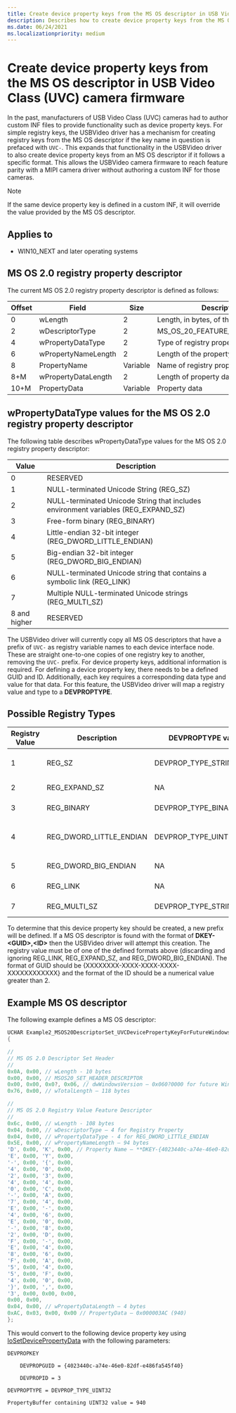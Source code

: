 ```yaml
---
title: Create device property keys from the MS OS descriptor in USB Video Class (UVC) camera firmware
description: Describes how to create device property keys from the MS OS descriptor in USB Video Class (UVC) camera firmware.
ms.date: 06/24/2021
ms.localizationpriority: medium
---
```


# Create device property keys from the MS OS descriptor in USB Video Class (UVC) camera firmware

In the past, manufacturers of USB Video Class (UVC) cameras had to author custom INF files to provide functionality such as device property keys. For simple registry keys, the USBVideo driver has a mechanism for creating registry keys from the MS OS descriptor if the key name in question is prefaced with `UVC-`. This expands that functionality in the USBVideo driver to also create device property keys from an MS OS descriptor if it follows a specific format. This allows the USBVideo camera firmware to reach feature parity with a MIPI camera driver without authoring a custom INF for those cameras.

> [!NOTE]
> If the same device property key is defined in a custom INF, it will override the value provided by the MS OS descriptor.

## Applies to

- WIN10_NEXT and later operating systems

## MS OS 2.0 registry property descriptor

The current MS OS 2.0 registry property descriptor is defined as follows:

| Offset | Field | Size | Description |
|--|--|--|--|
| 0 | wLength | 2 | Length, in bytes, of this descriptor. |
| 2 | wDescriptorType | 2 | MS_OS_20_FEATURE_REG_PROPERTY |
| 4 | wPropertyDataType| 2 | Type of registry property |
| 6 | wPropertyNameLength | 2 | Length of the property name. |
| 8 | PropertyName | Variable | Name of registry property. |
| 8+M | wPropertyDataLength | 2 | Length of property data |
| 10+M | PropertyData | Variable | Property data |

## wPropertyDataType values for the MS OS 2.0 registry property descriptor

The following table describes wPropertyDataType values for the MS OS 2.0 registry property descriptor:

| Value | Description |
|--|--|
| 0 | RESERVED |
| 1 | NULL-terminated Unicode String (REG_SZ) |
| 2 | NULL-terminated Unicode String that includes environment variables (REG_EXPAND_SZ) |
| 3 | Free-form binary (REG_BINARY) |
| 4 | Little-endian 32-bit integer (REG_DWORD_LITTLE_ENDIAN) |
| 5 | Big-endian 32-bit integer (REG_DWORD_BIG_ENDIAN) |
| 6 | NULL-terminated Unicode string that contains a symbolic link (REG_LINK) |
| 7 | Multiple NULL-terminated Unicode strings (REG_MULTI_SZ) |
| 8 and higher | RESERVED |

The USBVideo driver will currently copy all MS OS descriptors that have a prefix of `UVC-` as registry variable names to each device interface node. These are straight one-to-one copies of one registry key to another, removing the `UVC-` prefix. For device property keys, additional information is required. For defining a device property key, there needs to be a defined GUID and ID. Additionally, each key requires a corresponding data type and value for that data. For this feature, the USBVideo driver will map a registry value and type to a **DEVPROPTYPE**.

## Possible Registry Types

| Registry Value | Description | DEVPROPTYPE value | Description |
|--|--|--|--|
| 1 | REG_SZ | DEVPROP_TYPE_STRING | Null-terminated string |
| 2 | REG_EXPAND_SZ | NA | Not supported |
| 3 | REG_BINARY | DEVPROP_TYPE_BINARY | Custom binary data |
| 4 | REG_DWORD_LITTLE_ENDIAN | DEVPROP_TYPE_UINT32 | 32-bit unsigned int (ULONG32) |
| 5 | REG_DWORD_BIG_ENDIAN | NA | Not supported |
| 6 | REG_LINK | NA | Not supported |
| 7 | REG_MULTI_SZ | DEVPROP_TYPE_STRING_LIST | Multi-sz string list |

To determine that this device property key should be created, a new prefix will be defined. If a MS OS descriptor is found with the format of **DKEY-\<GUID\>,\<ID\>** then the USBVideo driver will attempt this creation. The registry value must be of one of the defined formats above (discarding and ignoring REG_LINK, REG_EXPAND_SZ, and REG_DWORD_BIG_ENDIAN). The format of GUID should be {XXXXXXXX-XXXX-XXXX-XXXX-XXXXXXXXXXXX} and the format of the ID should be a numerical value greater than 2.

## Example MS OS descriptor

The following example defines a MS OS descriptor:

```cpp
UCHAR Example2_MSOS20DescriptorSet_UVCDevicePropertyKeyForFutureWindows\[0x3C\] =
{

//
// MS OS 2.0 Descriptor Set Header
//
0x0A, 0x00, // wLength - 10 bytes
0x00, 0x00, // MSOS20_SET_HEADER_DESCRIPTOR
0x00, 0x00, 0x0?, 0x06, // dwWindowsVersion – 0x060?0000 for future Windows version
0x76, 0x00, // wTotalLength – 118 bytes

//
// MS OS 2.0 Registry Value Feature Descriptor
//
0x6c, 0x00, // wLength - 108 bytes
0x04, 0x00, // wDescriptorType – 4 for Registry Property
0x04, 0x00, // wPropertyDataType - 4 for REG_DWORD_LITTLE_ENDIAN
0x5E, 0x00, // wPropertyNameLength – 94 bytes
'D', 0x00, 'K', 0x00, // Property Name – **DKEY-{4023440c-a74e-46e0-82df-e486fa545f40},3**
'E', 0x00, 'Y', 0x00,
'-', 0x00, '{', 0x00,
'4', 0x00, '0', 0x00,
'2', 0x00, '3', 0x00,
'4', 0x00, '4', 0x00,
'0', 0x00, 'C', 0x00,
'-', 0x00, 'A', 0x00,
'7', 0x00, '4', 0x00,
'E', 0x00, '-', 0x00,
'4', 0x00, '6', 0x00,
'E', 0x00, '0', 0x00,
'-', 0x00, '8', 0x00,
'2', 0x00, 'D', 0x00,
'F', 0x00, '-', 0x00,
'E', 0x00, '4', 0x00,
'8', 0x00, '6', 0x00,
'F', 0x00, 'A', 0x00,
'5', 0x00, '4', 0x00,
'5', 0x00, 'F', 0x00,
'4', 0x00, '0', 0x00,
'}', 0x00, ',', 0x00,
'3', 0x00, 0x00, 0x00,
0x00, 0x00,
0x04, 0x00, // wPropertyDataLength – 4 bytes
0xAC, 0x03, 0x00, 0x00 // PropertyData – 0x000003AC (940)
};
```

This would convert to the following device property key using [IoSetDevicePropertyData](/windows-hardware/drivers/ddi/wdm/nf-wdm-iosetdevicepropertydata) with the following parameters:

```output
DEVPROPKEY

    DEVPROPGUID = {4023440c-a74e-46e0-82df-e486fa545f40}

    DEVPROPID = 3

DEVPROPTYPE = DEVPROP_TYPE_UINT32

PropertyBuffer containing UINT32 value = 940
```
